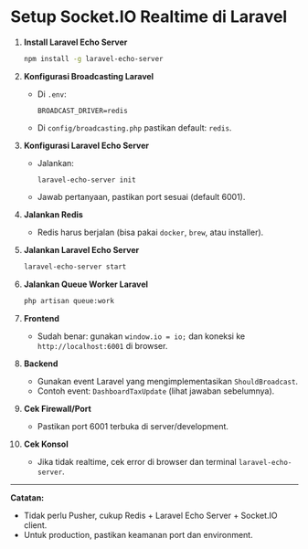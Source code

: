 # Setup Socket.IO Realtime di Laravel

1. **Install Laravel Echo Server**
   ```bash
   npm install -g laravel-echo-server
   ```

2. **Konfigurasi Broadcasting Laravel**
   - Di `.env`:
     ```
     BROADCAST_DRIVER=redis
     ```
   - Di `config/broadcasting.php` pastikan default: `redis`.

3. **Konfigurasi Laravel Echo Server**
   - Jalankan:
     ```
     laravel-echo-server init
     ```
   - Jawab pertanyaan, pastikan port sesuai (default 6001).

4. **Jalankan Redis**
   - Redis harus berjalan (bisa pakai `docker`, `brew`, atau installer).

5. **Jalankan Laravel Echo Server**
   ```bash
   laravel-echo-server start
   ```

6. **Jalankan Queue Worker Laravel**
   ```bash
   php artisan queue:work
   ```

7. **Frontend**
   - Sudah benar: gunakan `window.io = io;` dan koneksi ke `http://localhost:6001` di browser.

8. **Backend**
   - Gunakan event Laravel yang mengimplementasikan `ShouldBroadcast`.
   - Contoh event: `DashboardTaxUpdate` (lihat jawaban sebelumnya).

9. **Cek Firewall/Port**
   - Pastikan port 6001 terbuka di server/development.

10. **Cek Konsol**
    - Jika tidak realtime, cek error di browser dan terminal `laravel-echo-server`.

---

**Catatan:**  
- Tidak perlu Pusher, cukup Redis + Laravel Echo Server + Socket.IO client.
- Untuk production, pastikan keamanan port dan environment.

